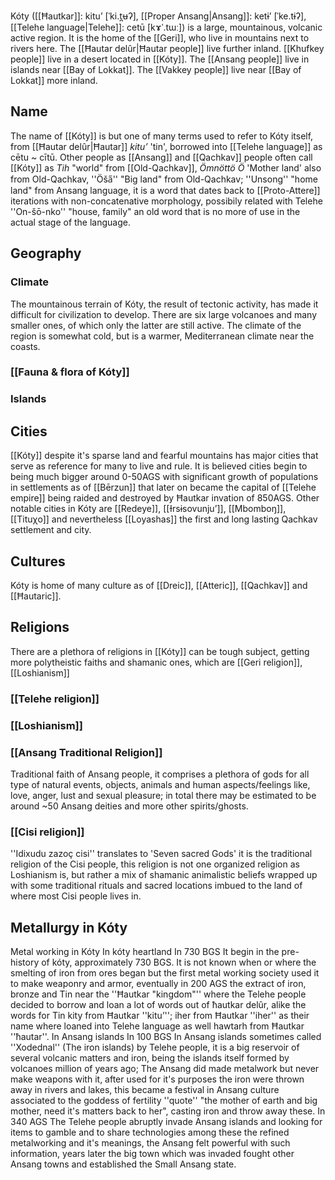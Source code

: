 Kóty ([[Ħautkar]]: kitu’ \[ˈki.t̪ʉʔ], [[Proper Ansang|Ansang]]: ketɨʼ \[ˈke.tɨʔ], [[Telehe language|Telehe]]: cetū \[kɤˈ.tɯː]) is a large, mountainous, volcanic active region. It is the home of the [[Geri]], who live in mountains next to rivers here. The [[Ħautar delûr|Ħautar people]] live further inland. [[Khufkey people]] live in a desert located in [[Kóty]]. The [[Ansang people]] live in islands near [[Bay of Lokkat]]. The [[Vakkey people]] live near [[Bay of Lokkat]] more inland.

## Name
The name of [[Kóty]] is but one of many terms used to refer to Kóty itself, from [[Ħautar delûr|Ħautar]] *kitu’* 'tin', borrowed into [[Telehe language]] as cētu ~ cītū. Other people as [[Ansang]] and [[Qachkav]] people often call [[Kóty]] as *Tih* "world" from [[Old-Qachkav]], *Ömnöttö Ö* 'Mother land' also from Old-Qachkav, ''Öša̋'' "Big land" from Old-Qachkav; ''Unsong'' "home land" from Ansang language, it is a word that dates back to [[Proto-Attere]] iterations with non-concatenative morphology, possibily related with Telehe ''On-šō-nko'' "house, family" an old word that is no more of use in the actual stage of the language.

## Geography

### Climate
The mountainous terrain of Kóty, the result of tectonic activity, has made it difficult for civilization to develop. There are six large volcanoes and many smaller ones, of which only the latter are still active.
The climate of the region is somewhat cold, but is a warmer, Mediterranean climate near the coasts.

### [[Fauna & flora of Kóty]]

### Islands

## Cities
 [[Kóty]] despite it's sparse land and fearful mountains has major cities that serve as reference for many to live and rule. It is believed cities begin to being much bigger around 0-50AGS with significant growth of populations in settlements as of [[Bērzun]] that later on became the capital of [[Telehe empire]] being raided and destroyed by Ħautkar invation of 850AGS. Other notable cities in Kóty are [[Redeye]], [[Ɨrsɨsovunju’]], [[Mbomboŋ]], [[Tituχo]] and nevertheless [[Loyashas]] the first and long lasting Qachkav settlement and city.

## Cultures
Kóty is home of many culture as of [[Dreic]], [[Atteric]], [[Qachkav]] and [[Ħautaric]].

## Religions
There are a plethora of religions in [[Kóty]] can be tough subject, getting more polytheistic faiths and shamanic ones, which are [[Geri religion]], [[Loshianism]]

### [[Telehe religion]]

### [[Loshianism]]

### [[Ansang Traditional Religion]]
Traditional faith of Ansang people, it comprises a plethora of gods for all type of natural events, objects, animals and human aspects/feelings like, love, anger, lust and sexual pleasure; in total there may be estimated to be around ~50 Ansang deities and more other spirits/ghosts.

### [[Cisi religion]]
''Idixudu zazoç cisi'' translates to 'Seven sacred Gods' it is the traditional religion of the Cisi people, this religion is not one organized religion as Loshianism is, but rather a mix of shamanic animalistic beliefs wrapped up with some traditional rituals and sacred locations imbued to the land of where most Cisi people lives in.

## Metallurgy in Kóty
Metal working in Kóty In kóty heartland In 730 BGS It begin in the pre-history of kóty, approximately 730 BGS. It is not known when or where the smelting of iron from ores began but the first metal working society used it to make weaponry and armor, eventually in 200 AGS the extract of iron, bronze and Tin near the ''Ħautkar "kingdom"''  where the Telehe people decided to borrow and loan a lot of words out of ħautkar delûr, alike the words for Tin kity from Ħautkar ''kitu’''; iher from Ħautkar ''iher'' as their name where loaned into Telehe language as well hawtarh from Ħautkar ''ħautar''. In Ansang islands In 100 BGS In Ansang islands sometimes called ''Xodednal'' (The iron islands) by Telehe people, it is a big reservoir of several volcanic matters and iron, being the islands itself formed by volcanoes million of years ago; The Ansang did made metalwork but never make weapons with it, after used for it's purposes the iron were thrown away in rivers and lakes, this became a festival in Ansang culture associated to the goddess of fertility ''quote'' "the mother of earth and big mother, need it's matters back to her", casting iron and throw away these. In 340 AGS The Telehe people abruptly invade Ansang islands and looking for items to gamble and to share technologies among these the refined metalworking and it's meanings, the Ansang felt powerful with such information, years later the big town which was invaded fought other Ansang towns and established the Small Ansang state.